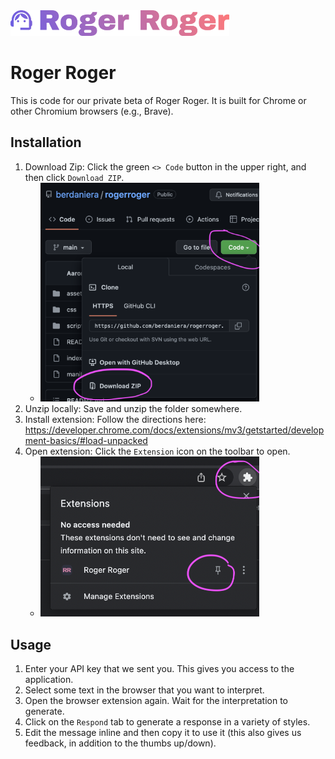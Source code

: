 <img src="img/rogerroger.png" width="350"/>

# Roger Roger

This is code for our private beta of Roger Roger. It is built for Chrome or other Chromium browsers (e.g., Brave).

## Installation

1. Download Zip: Click the green `<> Code` button in the upper right, and then click `Download ZIP`.
    - <img src="img/howtodownload.png" width="350"/>
2. Unzip locally: Save and unzip the folder somewhere.
3. Install extension: Follow the directions here: https://developer.chrome.com/docs/extensions/mv3/getstarted/development-basics/#load-unpacked
4. Open extension: Click the `Extension` icon on the toolbar to open.
    - <img src="img/howtorun.png" width="350"/>

## Usage

1. Enter your API key that we sent you. This gives you access to the application.
2. Select some text in the browser that you want to interpret.
3. Open the browser extension again. Wait for the interpretation to generate.
4. Click on the `Respond` tab to generate a response in a variety of styles.
5. Edit the message inline and then copy it to use it (this also gives us feedback, in addition to the thumbs up/down).
